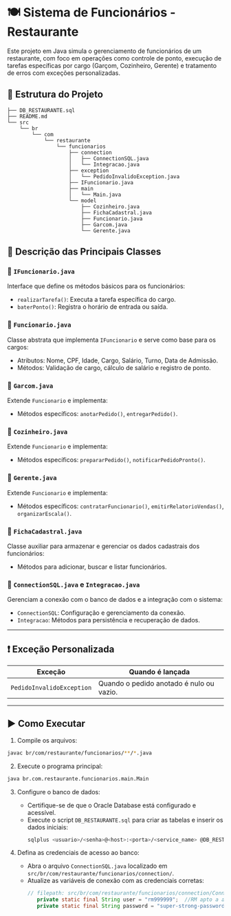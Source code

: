 # 🍽️ Sistema de Funcionários - Restaurante

Este projeto em Java simula o gerenciamento de funcionários de um restaurante, com foco em operações como controle de ponto, execução de tarefas específicas por cargo (Garçom, Cozinheiro, Gerente) e tratamento de erros com exceções personalizadas.

## 📁 Estrutura do Projeto

```
├── DB_RESTAURANTE.sql
├── README.md
└── src
    └── br
        └── com
            └── restaurante
                └── funcionarios
                    ├── connection
                    │   ├── ConnectionSQL.java
                    │   └── Integracao.java
                    ├── exception
                    │   └── PedidoInvalidoException.java
                    ├── IFuncionario.java
                    ├── main
                    │   └── Main.java
                    └── model
                        ├── Cozinheiro.java
                        ├── FichaCadastral.java
                        ├── Funcionario.java
                        ├── Garcom.java
                        └── Gerente.java
```

## 🧠 Descrição das Principais Classes

### 📌 `IFuncionario.java`
Interface que define os métodos básicos para os funcionários:
- `realizarTarefa()`: Executa a tarefa específica do cargo.
- `baterPonto()`: Registra o horário de entrada ou saída.

### 📌 `Funcionario.java`
Classe abstrata que implementa `IFuncionario` e serve como base para os cargos:
- Atributos: Nome, CPF, Idade, Cargo, Salário, Turno, Data de Admissão.
- Métodos: Validação de cargo, cálculo de salário e registro de ponto.

### 📌 `Garcom.java`
Extende `Funcionario` e implementa:
- Métodos específicos: `anotarPedido()`, `entregarPedido()`.

### 📌 `Cozinheiro.java`
Extende `Funcionario` e implementa:
- Métodos específicos: `prepararPedido()`, `notificarPedidoPronto()`.

### 📌 `Gerente.java`
Extende `Funcionario` e implementa:
- Métodos específicos: `contratarFuncionario()`, `emitirRelatorioVendas()`, `organizarEscala()`.

### 📌 `FichaCadastral.java`
Classe auxiliar para armazenar e gerenciar os dados cadastrais dos funcionários:
- Métodos para adicionar, buscar e listar funcionários.

### 📌 `ConnectionSQL.java` e `Integracao.java`
Gerenciam a conexão com o banco de dados e a integração com o sistema:
- `ConnectionSQL`: Configuração e gerenciamento da conexão.
- `Integracao`: Métodos para persistência e recuperação de dados.

---

## ❗ Exceção Personalizada

| Exceção                            | Quando é lançada |
|------------------------------------|------------------|
| `PedidoInvalidoException`          | Quando o pedido anotado é nulo ou vazio. |

---

## ▶️ Como Executar

1. Compile os arquivos:
```bash
javac br/com/restaurante/funcionarios/**/*.java
```

2. Execute o programa principal:
```bash
java br.com.restaurante.funcionarios.main.Main
```

3. Configure o banco de dados:
   - Certifique-se de que o Oracle Database está configurado e acessível.
   - Execute o script `DB_RESTAURANTE.sql` para criar as tabelas e inserir os dados iniciais:
     ```bash
     sqlplus <usuario>/<senha>@<host>:<porta>/<service_name> @DB_RESTAURANTE.sql
     ```

4. Defina as credenciais de acesso ao banco:
   - Abra o arquivo `ConnectionSQL.java` localizado em `src/br/com/restaurante/funcionarios/connection/`.
   - Atualize as variáveis de conexão com as credenciais corretas:
     ```java
     // filepath: src/br/com/restaurante/funcionarios/connection/ConnectionSQL.java
        private static final String user = "rm999999";  //RM apto a acessar o banco
		private static final String password = "super-strong-password"; //Senha do usuário
     ```

